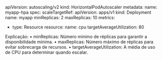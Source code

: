 apiVersion: autoscaling/v2
kind: HorizontalPodAutoscaler
metadata:
  name: myapp-hpa
spec:
  scaleTargetRef:
    apiVersion: apps/v1
    kind: Deployment
    name: myapp
  minReplicas: 2
  maxReplicas: 10
  metrics:
  - type: Resource
    resource:
      name: cpu
      targetAverageUtilization: 80

Explicação:
	•	minReplicas: Número mínimo de réplicas para garantir a disponibilidade mínima.
	•	maxReplicas: Número máximo de réplicas para evitar sobrecarga de recursos.
	•	targetAverageUtilization: A média de uso de CPU para determinar quando escalar.
